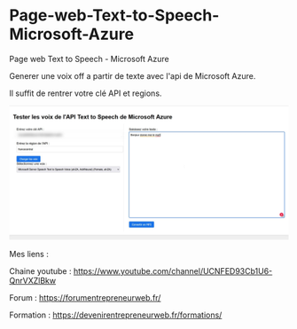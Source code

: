 # Page-web-Text-to-Speech-Microsoft-Azure
Page web Text to Speech - Microsoft Azure

Generer une voix off a partir de texte avec l'api de Microsoft Azure.

Il suffit de rentrer votre clé API et regions.

![Screenshot](screenshot.jpg)

Mes liens :

Chaine youtube : https://www.youtube.com/channel/UCNFED93Cb1U6-QnrVXZlBkw

Forum : https://forumentrepreneurweb.fr/

Formation : https://devenirentrepreneurweb.fr/formations/
